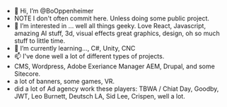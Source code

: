 - 👋 Hi, I’m @BoOppenheimer
- NOTE I don't often commit here. Unless doing some public project. 
- 👀 I’m interested in ... well all things geeky. Love React, Javascript, amazing AI stuff, 3d, visual effects great graphics, design, oh so much stuff to little time.
- 🌱 I’m currently learning..., C#, Unity, CNC  
- 📫 I've done well a lot of different types of projects. 
- CMS, Wordpress, Adobe Exeriance Manager AEM, Drupal, and some Sitecore.
- a lot of banners, some games, VR. 
- did a lot of Ad agency work these players: TBWA / Chiat Day, Goodby, JWT, Leo Burnett, Deutsch LA, Sid Lee, Crispen, well a lot.



<!---
BoOppenheimer/BoOppenheimer is a ✨ special ✨ repository because its `README.md` (this file) appears on your GitHub profile.
You can click the Preview link to take a look at your changes.
--->
